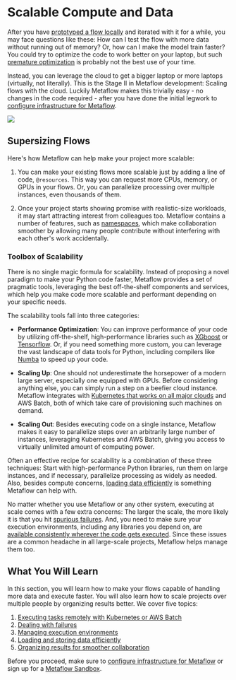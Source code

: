 
# Scalable Compute and Data

After you have [prototyped a flow locally](/metaflow/introduction) and iterated with it for a while, you may face questions like these:
How can I test the flow with more data without running out of memory? Or, how can I make the model train faster? You could try to optimize
the code to work better on your laptop, but such [premature optimization](https://xkcd.com/1691/) is probably not the best use of
your time.

Instead, you can leverage the cloud to get a bigger laptop or more laptops (virtually, not literally). This is the Stage II in Metaflow
development: Scaling flows with the cloud. Luckily Metaflow makes this trivially easy - no changes in the code required - after you
have done the initial legwork to [configure infrastructure for Metaflow](/getting-started/infrastructure).

![](/assets/intro-cartoon-2.svg)

## Supersizing Flows

Here's how Metaflow can help make your project more scalable:

1. You can make your existing flows more scalable just by adding a line of code, `@resources`. This way you can request
more CPUs, memory, or GPUs in your flows. Or, you can parallelize processing over multiple instances, even thousands of them.

2. Once your project starts showing promise with realistic-size workloads, it may start attracting interest from colleagues too.
Metaflow contains a number of features, such as [namespaces](/scaling/tagging), which make collaboration smoother by allowing
many people contribute without interfering with each other's work accidentally.

### Toolbox of Scalability

There is no single magic formula for scalability. Instead of proposing a novel paradigm to make your Python code faster,
Metaflow provides a set of pragmatic tools, leveraging the best off-the-shelf components and services, which help you make code more scalable
and performant depending on your specific needs. 

The scalability tools fall into three categories:

- **Performance Optimization**: You can improve performance of your code by utilizing off-the-shelf, high-performance libraries such as [XGboost](https://github.com/dmlc/xgboost) or [Tensorflow](https://tensorflow.org). Or, if you need something more custom, you can leverage the vast landscape of data tools for Python, including compilers like [Numba](https://numba.pydata.org) to speed up your code.

- **Scaling Up**: One should not underestimate the horsepower of a modern large server, especially one equipped with GPUs. Before considering anything else, you can simply run a step on a beefier cloud instance.
Metaflow integrates with [Kubernetes that works on all major clouds](/getting-started/infrastructure) and AWS Batch, both of which take care of provisioning such machines on demand.

- **Scaling Out**: Besides executing code on a single instance, Metaflow makes it easy to parallelize steps over an arbitrarily large number of instances, leveraging Kubernetes and AWS Batch, giving you access to virtually unlimited amount of computing power.

Often an effective recipe for scalability is a combination of these three techniques: Start with high-performance Python libraries, run them on large instances, and if necessary, parallelize processing as widely as needed.
Also, besides compute concerns, [loading data efficiently](/scaling/data) is something Metaflow can help with.

No matter whether you use Metaflow or any other system, executing at scale comes with a few extra concerns: The larger the scale, the more likely it is that you hit [spurious failures](/scaling/failures). And, you need to make sure your execution environments, including any libraries you depend on, are [available consistently wherever the code gets executed](/scaling/dependencies). Since these issues are a common headache in all large-scale projects, Metaflow helps manage them too.

## What You Will Learn

In this section, you will learn how to make your flows capable of handling more data and execute faster. You will also learn how to scale projects over multiple people by organizing results better. We cover five topics:

1. [Executing tasks remotely with Kubernetes or AWS Batch](/scaling/remote-tasks/introduction)
2. [Dealing with failures](/scaling/failures)
3. [Managing execution environments](/scaling/dependencies)
4. [Loading and storing data efficiently](/scaling/data)
5. [Organizing results for smoother collaboration](/scaling/tagging)

Before you proceed, make sure to [configure infrastructure for Metaflow](/getting-started/infrastructure) or sign up for a [Metaflow Sandbox](https://outerbounds.com/sandbox/).